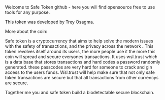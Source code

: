 Welcome to Safe Token github - here you will find opensource free to use tools for any purpose.

This token was developed by Trey Osagma. 

More about the coin:


Safe token is a cryptocurrency that aims to  help solve the modern issues with the safety of transactions, and the privacy across the network . This token revolves itself around its users, the more people use it the more this coin will spread and secure everyones transactions. It uses wsl.trust which is a data base that stores transactions and hard codes a password randomly generated. these passcodes are very hard for someone to crack and gin access to the users funds. Wsl.trust will help make sure that not only safe token transactions are secure but that all transactions from other currencys are secure.

Together me you and safe token build a biodetectable secure blockchain.

